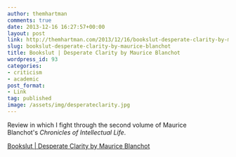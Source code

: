 ```yaml
---
author: themhartman
comments: true
date: 2013-12-16 16:27:57+00:00
layout: post
link: http://themhartman.com/2013/12/16/bookslut-desperate-clarity-by-maurice-blanchot/
slug: bookslut-desperate-clarity-by-maurice-blanchot
title: Bookslut | Desperate Clarity by Maurice Blanchot
wordpress_id: 93
categories:
- criticism
- academic
post_format:
- Link
tag: published
image: /assets/img/desperateclarity.jpg
---
```


Review in which I fight through the second volume of Maurice Blanchot's _Chronicles of Intellectual Life_.

[Bookslut | Desperate Clarity by Maurice Blanchot](http://www.bookslut.com/nonfiction/2013_12_020460.php)

